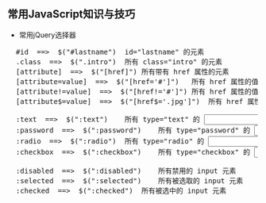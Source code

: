 ## 常用JavaScript知识与技巧
+ 常用jQuery选择器
<pre>
  #id  ==>  $("#lastname")	id="lastname" 的元素
  .class  ==>  $(".intro")	所有 class="intro" 的元素 
  [attribute]  ==>  $("[href]")	所有带有 href 属性的元素
  [attribute=value]  ==>  $("[href='#']")	所有 href 属性的值等于 "#" 的元素
  [attribute!=value]  ==>  $("[href!='#']")	所有 href 属性的值不等于 "#" 的元素
  [attribute$=value]  ==>  $("[href$='.jpg']")	所有 href 属性的值包含以 ".jpg" 结尾的元素

  :text  ==>  $(":text")	所有 type="text" 的 <input> 元素
  :password  ==>  $(":password")	所有 type="password" 的 <input> 元素
  :radio  ==>  $(":radio")	所有 type="radio" 的 <input> 元素
  :checkbox  ==>  $(":checkbox")	所有 type="checkbox" 的 <input> 元素

  :disabled  ==>  $(":disabled")	所有禁用的 input 元素
  :selected  ==>  $(":selected")	所有被选取的 input 元素
  :checked  ==>  $(":checked")	所有被选中的 input 元素
</pre>
